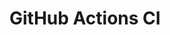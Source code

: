# GitHub Actions CI








































































































































































































































































































































































































































































































































































































































































































































































































































































































































































































































































































































































































































































































































































































































































































































































































































































































































































































































































































































































































































































































































































































































































































































































































































































































































































































































































































































































































































































































































































































































































































































































































































































































































































































































































































































































































































































































































































































































